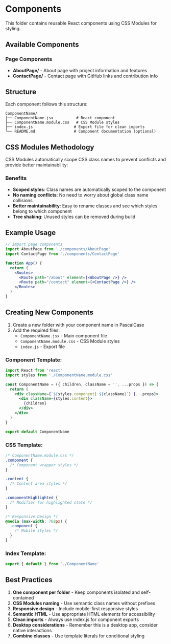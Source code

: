 # Components

This folder contains reusable React components using CSS Modules for styling.

## Available Components

### Page Components
- **AboutPage/** - About page with project information and features
- **ContactPage/** - Contact page with GitHub links and contribution info  

## Structure

Each component follows this structure:
```
ComponentName/
├── ComponentName.jsx          # React component
├── ComponentName.module.css   # CSS Module styles
├── index.js                  # Export file for clean imports
└── README.md                 # Component documentation (optional)
```

## CSS Modules Methodology

CSS Modules automatically scope CSS class names to prevent conflicts and provide better maintainability:

### Benefits
- **Scoped styles**: Class names are automatically scoped to the component
- **No naming conflicts**: No need to worry about global class name collisions
- **Better maintainability**: Easy to rename classes and see which styles belong to which component
- **Tree shaking**: Unused styles can be removed during build

## Example Usage

```jsx
// Import page components
import AboutPage from './components/AboutPage'
import ContactPage from './components/ContactPage'

function App() {
  return (
    <Routes>
      <Route path="/about" element={<AboutPage />} />
      <Route path="/contact" element={<ContactPage />} />
    </Routes>
  )
}
```

## Creating New Components

1. Create a new folder with your component name in PascalCase
2. Add the required files:
   - `ComponentName.jsx` - Main component file
   - `ComponentName.module.css` - CSS Module styles
   - `index.js` - Export file

### Component Template:
```jsx
import React from 'react'
import styles from './ComponentName.module.css'

const ComponentName = ({ children, className = '', ...props }) => {
  return (
    <div className={`${styles.component} ${className}`} {...props}>
      <div className={styles.content}>
        {children}
      </div>
    </div>
  )
}

export default ComponentName
```

### CSS Template:
```css
/* ComponentName.module.css */
.component {
  /* Component wrapper styles */
}

.content {
  /* Content area styles */
}

.componentHighlighted {
  /* Modifier for highlighted state */
}

/* Responsive Design */
@media (max-width: 768px) {
  .component {
    /* Mobile styles */
  }
}
```

### Index Template:
```javascript
export { default } from './ComponentName'
```

## Best Practices

1. **One component per folder** - Keep components isolated and self-contained
2. **CSS Modules naming** - Use semantic class names without prefixes
3. **Responsive design** - Include mobile-first responsive styles  
4. **Semantic HTML** - Use appropriate HTML elements for accessibility
5. **Clean imports** - Always use index.js for component exports
6. **Desktop considerations** - Remember this is a desktop app, consider native interactions
7. **Combine classes** - Use template literals for conditional styling
